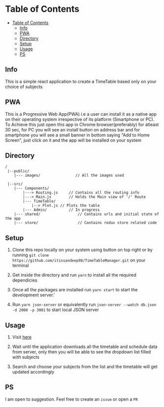# Table of Contents

- [Table of Contents](#table-of-contents)
	- [Info](#info)
	- [PWA](#pwa)
	- [Directory](#directory)
	- [Setup](#setup)
	- [Usage](#usage)
	- [PS](#ps)

## Info

This is a simple react application to create a TimeTable based only on your choice of subjects.

## PWA

This is a Progressive Web App(PWA) i.e a user can install it as a native app on their operating system irrespective of its platform (Smartphone or PC). To Achieve this just open this app in Chrome browser(preferably) for atleast 30 sec, for PC you will see an install button on address bar and for smartphone you will see a small banner in bottom saying "Add to Home Screen", just click on it and the app will be installed on your system

## Directory

	/
	 |--public/
		|--- images/                // All the images used

	 |--src/
		|--- Components/
			|---> Routing.js     // Contains all the routing info
			|---> Main.js        // Holds the Main view of '/' Route
			|--- TimeTable/
				|--> Plot.js // Plots the table
			|--- Admin/          // In progress
		|--- shared/                 // Contains urls and initial state of the app
		|--- store/                  // Contains redux store related code

## Setup

1. Clone this repo locally on your system using button on top right or by running `git clone https://github.com/itissandeep98/TimeTableManager.git` on your terminal

2. Get inside the directory and run `yarn` to install all the required dependicies

3. Once all the packages are installed run `yarn start` to start the development server.'

4. Run `yarn json-server` or equivalently run `json-server --watch db.json -d 2000 -p 3001` to start local JSON server

## Usage

1. Visit [here](https://itissandeep98.github.io/TimeTableManager/)

2. Wait until the application downloads all the timetable and schedule data from server, only then you will be able to see the dropdown list filled with subjects

3. Search and choose your subjects from the list and the timetable will get updated accordingly

## PS

I am open to suggestion. Feel free to create an `issue` or open a `PR`
